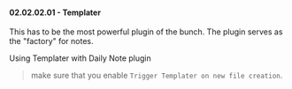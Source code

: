#### 02.02.02.01 - Templater

This has to be the most powerful plugin of the bunch. The plugin serves as the "factory" for notes.

Using Templater with Daily Note plugin

> make sure that you enable `Trigger Templater on new file creation`.


